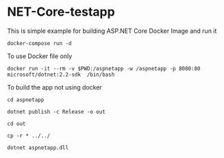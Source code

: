 # NET-Core-testapp

This is simple example for building ASP.NET Core Docker Image and run it 

``` docker-compose run -d ```

To use Docker file only 

```docker run -it --rm -v $PWD:/aspnetapp -w /aspnetapp -p 8080:80 microsoft/dotnet:2.2-sdk  /bin/bash```

To build the app not using docker 

```cd aspnetapp```

```dotnet publish -c Release -o out```

```cd out ```

```cp -r * ../../```

```dotnet aspnetapp.dll```
